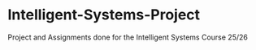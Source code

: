 # Intelligent-Systems-Project
Project and Assignments done for the Intelligent Systems Course 25/26

